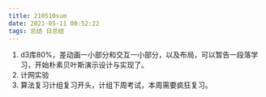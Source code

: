 ```yaml
---
title: 210510sum
date: 2021-05-11 00:52:22
tags: 总结 日总结
---
```


1. d3库80%，差动画一小部分和交互一小部分，以及布局，可以暂告一段落学习，开始朴素贝叶斯演示设计与实现了。
2. 计网实验
3. 算法复习计组复习开头，计组下周考试，本周需要疯狂复习。